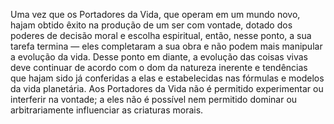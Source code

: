 ﻿Uma vez que os Portadores da Vida, que operam em um mundo novo, hajam obtido êxito na produção de um ser com vontade, dotado dos poderes de decisão moral e escolha espiritual, então, nesse ponto, a sua tarefa termina — eles completaram a sua obra e não podem mais manipular a evolução da vida. Desse ponto em diante, a evolução das coisas vivas deve continuar de acordo com o dom da natureza inerente e tendências que hajam sido já conferidas a elas e estabelecidas nas fórmulas e modelos da vida planetária. Aos Portadores da Vida não é permitido experimentar ou interferir na vontade; a eles não é possível nem permitido dominar ou arbitrariamente influenciar as criaturas morais.